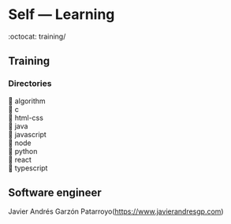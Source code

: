 # Self ― Learning
:octocat: training/

## Training
### Directories
:open_file_folder: algorithm  
:open_file_folder: c  
:open_file_folder: html-css  
:open_file_folder: java  
:open_file_folder: javascript  
:open_file_folder: node  
:open_file_folder: python  
:open_file_folder:  react  
:open_file_folder: typescript

## Software engineer
Javier Andrés Garzón Patarroyo(https://www.javierandresgp.com)
